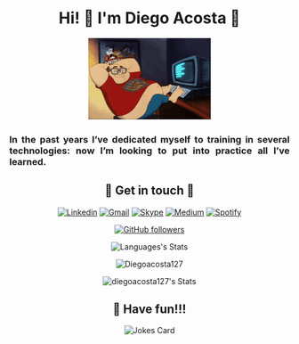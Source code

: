 <h1 align="center">Hi! 👋 I'm Diego Acosta 🤘</h1>
<div align="center">

![nerd](img/nerd.gif)</div>
<h3 align="justify">In the past years I’ve dedicated myself to training in several technologies: now I’m looking to put into practice  all I’ve learned.</h3>

<div align="center">
<h2>🤝 Get in touch 🤝</h2>

[![Linkedin](https://img.shields.io/badge/-LinkedIn-blue?style=social&logo=linkedin)](https://www.linkedin.com/in/diegoacosta127/) [![Gmail](https://img.shields.io/badge/-Gmail-red?style=social&logo=gmail)](mailto:diegoacosta127@gmail.com) [![Skype](https://img.shields.io/badge/-Skype-blue?style=social&logo=skype)](https://join.skype.com/invite/h3TBv63r4ieJ) [![Medium](https://img.shields.io/badge/-Medium-m?style=social&logo=medium)](https://medium.com/@diegoacosta127) [![Spotify](https://img.shields.io/badge/-Spotify-m?style=social&logo=spotify)](https://open.spotify.com/user/diegoacosta127) 

[![GitHub followers](https://img.shields.io/github/followers/diegoacosta127?logoColor=db233d&style=social)](https://github.com/Diegoacosta127?tab=followers)

![Languages's Stats](https://github-readme-stats.vercel.app/api/top-langs/?username=Diegoacosta127&langs_count=15&layout=compact&theme=blue-green&hide_border=true)

<img src="https://github-readme-streak-stats.herokuapp.com?user=Diegoacosta127&theme=blue-green&hide_border=true&" alt="Diegoacosta127">

![diegoacosta127's Stats](https://github-readme-stats.vercel.app/api?username=Diegoacosta127&show_icons=true&theme=blue-green&hide_border=true) 

## 🥸 Have fun!!!
![Jokes Card](https://readme-jokes.vercel.app/api)
